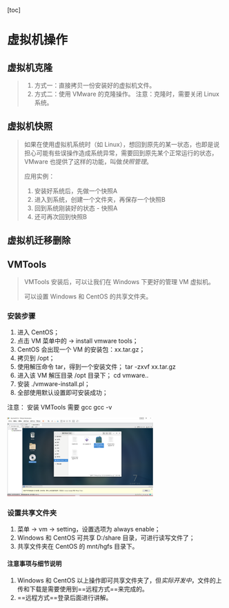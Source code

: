 [toc]

# 虚拟机操作

## 虚拟机克隆

> 	1. 方式一：直接拷贝一份安装好的虚拟机文件。
>  	2. 方式二：使用 VMware 的克隆操作。
>  	注意：克隆时，需要关闭 Linux 系统。

## 虚拟机快照

> 如果在使用虚拟机系统时（如 Linux），想回到原先的某一状态，也即是说担心可能有些误操作造成系统异常，需要回到原先某个正常运行的状态，VMware 也提供了这样的功能，叫做*快照管理*。
>
> 应用实例：
>
> 	1. 安装好系统后，先做一个快照A
> 	1. 进入到系统，创建一个文件夹，再保存一个快照B
> 	1. 回到系统刚装好的状态 - 快照A
> 	1. 还可再次回到快照B

## 虚拟机迁移删除

## VMTools

> VMTools 安装后，可以让我们在 Windows 下更好的管理 VM 虚拟机。
>
> 可以设置 Windows 和 CentOS 的共享文件夹。

### 安装步骤

1. 进入 CentOS；
2. 点击 VM 菜单中的 -> install vmware tools；
3. CentOS 会出现一个 VM 的安装包：xx.tar.gz；
4. 拷贝到 /opt；
5. 使用解压命令 tar，得到一个安装文件；
    tar -zxvf xx.tar.gz
6. 进入该 VM 解压目录 /opt 目录下；
    cd vmware..
7. 安装 ./vmware-install.pl；
8. 全部使用默认设置即可安装成功；

注意：
	安装 VMTools 需要 gcc
		gcc -v

<img src=".\image\vmtools_1.png" alt="vmtools_1" style="zoom: 33%;" />

### 设置共享文件夹

1. 菜单 -> vm -> setting，设置选项为 always enable；
2. Windows 和 CentOS 可共享 D:/share 目录，可进行读写文件了；
3. 共享文件夹在 CentOS 的 mnt/hgfs 目录下。

#### 注意事项与细节说明

1. Windows 和 CentOS 以上操作即可共享文件夹了，但*实际开发中*，文件的上传和下载是需要使用到==远程方式==来完成的。
2. ==远程方式==登录后面进行讲解。